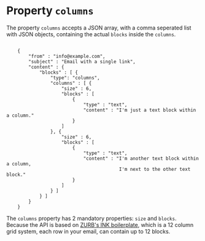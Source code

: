 # Property `columns`

The property `columns` accepts a JSON array, with a comma seperated list with JSON objects,
containing the actual `blocks` inside the `columns`.
<pre><code>
    {
        "from" : "info@example.com",
        "subject" : "Email with a single link",
        "content" : {
            "blocks" : [ {
                "type": "columns",
                "columns" : [ {
                    "size" : 6,
                    "blocks" : [
                        {
                            "type" : "text",
                            "content" : "I'm just a text block within a column."
                        }
                    ]
                }, {
                    "size" : 6,
                    "blocks" : [
                        {
                            "type" : "text",
                            "content" : "I'm another text block within a column,
                                         I'm next to the other text block."
                        }
                    ]
                } ]
            } ]
        }
    }
</code></pre>
The `columns` property has 2 mandatory properties: `size` and `blocks`. Because
the API is based on  <a href="http://zurb.com/ink/docs.php" title="visit docs of
the email boilerplate template">ZURB's INK boilerplate</a>, which is a 12 column
grid system, each row in your email, can contain up to 12 blocks.
